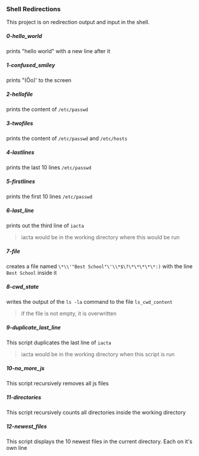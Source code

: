 ### Shell Redirections
This project is on redirection output and input in the shell.

##### 0-hello_world
prints "hello world" with a new line after it

##### 1-confused_smiley
prints "(Ôo)' to the screen

##### 2-hellofile
prints the content of `/etc/passwd`

##### 3-twofiles
prints the content of `/etc/passwd` and `/etc/hosts`

##### 4-lastlines
prints the last 10 lines `/etc/passwd`

##### 5-firstlines
prints the first 10 lines `/etc/passwd`

##### 6-last_line
prints out the third line of `iacta`
> iacta would be in the working directory where this would be run

##### 7-file
creates a file named `\*\\'"Best School"\'\\*$\?\*\*\*\*\*:)` with the line `Best School` inside it

##### 8-cwd_state
writes the output of the `ls -la` command to the file `ls_cwd_content`
> if the file is not empty, it is overwritten

##### 9-duplicate_last_line
This script duplicates the last line of `iacta`
> iacta would be in the working directory when this script is run

##### 10-no_more_js
This script recursively removes all js files

##### 11-directories
This script recursively counts all directories inside the working directory

##### 12-newest_files
This script displays the 10 newest files in the current directory. Each on it's own line